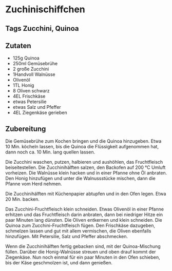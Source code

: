 # Zuchinischiffchen

## Tags Zucchini, Quinoa

## Zutaten

- 125g Quinoa
- 250ml Gemüsebrühe
- 2 große Zucchini
- 1Handvoll Walnüsse
- Olivenöl
- 1TL Honig
- 8 Oliven schwarz
- 4EL Frischkäse
- etwas Petersilie
- etwas Salz und Pfeffer
- 4EL Ziegenkäse gerieben

## Zubereitung

Die Gemüsebrühe zum Kochen bringen und die Quinoa hinzugeben. Etwa 10 Min. köcheln lassen, bis die Quinoa die Flüssigkeit aufgenommen hat, dann noch ca. 10 Min. lang quellen lassen.

Die Zucchini waschen, putzen, halbieren und aushöhlen, das Fruchtfleisch beiseitestellen. Die Zucchinihälften salzen, den Backofen auf 200 °C Umluft vorheizen. Die Walnüsse klein hacken und in einer Pfanne ohne Öl anbraten. Den Honig hinzufügen und unter die Walnussstücke mischen, dann die Pfanne vom Herd nehmen.

Die Zucchinihälften mit Küchenpapier abtupfen und in den Ofen legen. Etwa 20 Min. backen.

Das Zucchini-Fruchtfleisch klein schneiden. Etwas Olivenöl in einer Pfanne erhitzen und das Fruchtfleisch darin anbraten, dann bei niedriger Hitze ein paar Minuten lang dünsten. Die Oliven entkernen und klein schneiden. Die Quinoa zum Zucchini-Fruchtfleisch fügen. Den Frischkäse dazugeben, schmelzen lassen und gut mit allem vermischen, die Oliven ebenfalls hinzufügen. Mit Petersilie, Salz und Pfeffer abschmecken.

Wenn die Zucchinihälften fertig gebacken sind, mit der Quinoa-Mischung füllen. Darüber die Honig-Walnüsse streuen und oben drauf kommt der Ziegenkäse. Nun noch einmal für ein paar Minuten in den Ofen schieben, bis der Käse geschmolzen ist, und dann genießen.
